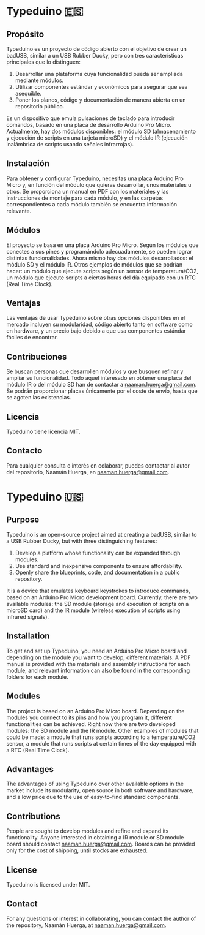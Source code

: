 # Typeduino 🇪🇸

## Propósito

Typeduino es un proyecto de código abierto con el objetivo de crear un badUSB, similar a un USB Rubber Ducky, pero con tres características principales que lo distinguen:

1. Desarrollar una plataforma cuya funcionalidad pueda ser ampliada mediante módulos.
2. Utilizar componentes estándar y económicos para asegurar que sea asequible.
3. Poner los planos, código y documentación de manera abierta en un repositorio público.

Es un dispositivo que emula pulsaciones de teclado para introducir comandos, basado en una placa de desarrollo Arduino Pro Micro. Actualmente, hay dos módulos disponibles: el módulo SD (almacenamiento y ejecución de scripts en una tarjeta microSD) y el módulo IR (ejecución inalámbrica de scripts usando señales infrarrojas).

## Instalación

Para obtener y configurar Typeduino, necesitas una placa Arduino Pro Micro y, en función del módulo que quieras desarrollar, unos materiales u otros. Se proporciona un manual en PDF con los materiales y las instrucciones de montaje para cada módulo, y en las carpetas correspondientes a cada módulo también se encuentra información relevante.

## Módulos

El proyecto se basa en una placa Arduino Pro Micro. Según los módulos que conectes a sus pines y programándolo adecuadamente, se pueden lograr distintas funcionalidades. Ahora mismo hay dos módulos desarrollados: el módulo SD y el módulo IR. Otros ejemplos de módulos que se podrían hacer: un módulo que ejecute scripts según un sensor de temperatura/CO2, un módulo que ejecute scripts a ciertas horas del día equipado con un RTC (Real Time Clock).

## Ventajas

Las ventajas de usar Typeduino sobre otras opciones disponibles en el mercado incluyen su modularidad, código abierto tanto en software como en hardware, y un precio bajo debido a que usa componentes estándar fáciles de encontrar.

## Contribuciones

Se buscan personas que desarrollen módulos y que busquen refinar y ampliar su funcionalidad. Todo aquel interesado en obtener una placa del módulo IR o del módulo SD han de contactar a naaman.huerga@gmail.com. Se podrán proporcionar placas únicamente por el coste de envío, hasta que se agoten las existencias.

## Licencia

Typeduino tiene licencia MIT.

## Contacto

Para cualquier consulta o interés en colaborar, puedes contactar al autor del repositorio, Naamán Huerga, en naaman.huerga@gmail.com.

# Typeduino 🇺🇸

## Purpose

Typeduino is an open-source project aimed at creating a badUSB, similar to a USB Rubber Ducky, but with three distinguishing features:

1. Develop a platform whose functionality can be expanded through modules.
2. Use standard and inexpensive components to ensure affordability.
3. Openly share the blueprints, code, and documentation in a public repository.

It is a device that emulates keyboard keystrokes to introduce commands, based on an Arduino Pro Micro development board. Currently, there are two available modules: the SD module (storage and execution of scripts on a microSD card) and the IR module (wireless execution of scripts using infrared signals).

## Installation

To get and set up Typeduino, you need an Arduino Pro Micro board and depending on the module you want to develop, different materials. A PDF manual is provided with the materials and assembly instructions for each module, and relevant information can also be found in the corresponding folders for each module.

## Modules

The project is based on an Arduino Pro Micro board. Depending on the modules you connect to its pins and how you program it, different functionalities can be achieved. Right now there are two developed modules: the SD module and the IR module. Other examples of modules that could be made: a module that runs scripts according to a temperature/CO2 sensor, a module that runs scripts at certain times of the day equipped with a RTC (Real Time Clock).

## Advantages

The advantages of using Typeduino over other available options in the market include its modularity, open source in both software and hardware, and a low price due to the use of easy-to-find standard components.

## Contributions

People are sought to develop modules and refine and expand its functionality. Anyone interested in obtaining a IR module or SD module board should contact naaman.huerga@gmail.com. Boards can be provided only for the cost of shipping, until stocks are exhausted.

## License

Typeduino is licensed under MIT.

## Contact

For any questions or interest in collaborating, you can contact the author of the repository, Naamán Huerga, at naaman.huerga@gmail.com.